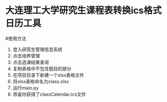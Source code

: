 # 大连理工大学研究生课程表转换ics格式日历工具
#使用方法
1. 登入研究生管理信息系统
2. 点击培养管理
3. 点击选课结果查询
4. 复制表格中不包含题目的部分
5. 在项目目录下新建一个xlsx表格文件
6. 将xlsx表格命名为class.xlsx
7. 运行main.py
8. 恭喜你获得了classCalendar.ics文件
